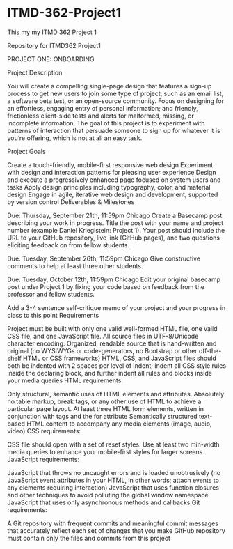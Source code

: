 # ITMD-362-Project1
This my my ITMD 362 Project 1 

Repository for ITMD362 Project1

PROJECT ONE: ONBOARDING

Project Description

You will create a compelling single-page design that features a sign-up process to get new users to join some type of project, such as an email list, a software beta test, or an open-source community. Focus on designing for an effortless, engaging entry of personal information; and friendly, frictionless client-side tests and alerts for malformed, missing, or incomplete information. The goal of this project is to experiment with patterns of interaction that persuade someone to sign up for whatever it is you’re offering, which is not at all an easy task.

Project Goals

Create a touch-friendly, mobile-first responsive web design
Experiment with design and interaction patterns for pleasing user experience
Design and execute a progressively enhanced page focused on system users and tasks
Apply design principles including typography, color, and material design
Engage in agile, iterative web design and development, supported by version control
Deliverables & Milestones

Due: Thursday, September 21th, 11:59pm Chicago Create a Basecamp post describing your work in progress. Title the post with your name and project number (example Daniel Krieglstein: Project 1). Your post should include the URL to your GitHub repository, live link (GitHub pages), and two questions eliciting feedback on from fellow students.

Due: Tuesday, September 26th, 11:59pm Chicago Give constructive comments to help at least three other students.

Due: Tuesday, October 12th, 11:59pm Chicago Edit your original basecamp post under Project 1 by fixing your code based on feedback from the professor and fellow students.

Add a 3-4 sentence self-critique memo of your project and your progress in class to this point
Requirements

Project must be built with only one valid well-formed HTML file, one valid CSS file, and one JavaScript file.
All source files in UTF-8/Unicode character encoding.
Organized, readable source that is hand-written and original (no WYSIWYGs or code-generators, no Bootstrap or other off-the-shelf HTML or CSS frameworks)
HTML, CSS, and JavaScript files should both be indented with 2 spaces per level of indent; indent all CSS style rules inside the declaring block, and further indent all rules and blocks inside your media queries
HTML requirements:

Only structural, semantic uses of HTML elements and attributes. Absolutely no table markup, break tags, or any other use of HTML to achieve a particular page layout.
At least three HTML form elements, written in conjunction with tags and the for attribute
Semantically structured text-based HTML content to accompany any media elements (image, audio, video)
CSS requirements:

CSS file should open with a set of reset styles.
Use at least two min-width media queries to enhance your mobile-first styles for larger screens
JavaScript requirements:

JavaScript that throws no uncaught errors and is loaded unobtrusively (no JavaScript event attributes in your HTML, in other words; attach events to any elements requiring interaction)
JavaScript that uses function closures and other techniques to avoid polluting the global window namespace
JavaScript that uses only asynchronous methods and callbacks
Git requirements:

A Git repository with frequent commits and meaningful commit messages that accurately reflect each set of changes that you make
GitHub repository must contain only the files and commits from this project
